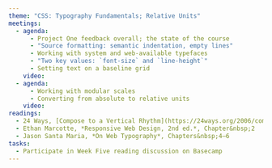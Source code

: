 ```yaml
---
theme: "CSS: Typography Fundamentals; Relative Units"
meetings:
  - agenda:
      - Project One feedback overall; the state of the course
      - "Source formatting: semantic indentation, empty lines"
      - Working with system and web-available typefaces
      - "Two key values: `font-size` and `line-height`"
      - Setting text on a baseline grid
    video:
  - agenda:
      - Working with modular scales
      - Converting from absolute to relative units
    video:
readings:
  - 24 Ways, [Compose to a Vertical Rhythm](https://24ways.org/2006/compose-to-a-vertical-rhythm)
  - Ethan Marcotte, *Responsive Web Design, 2nd ed.*, Chapter&nbsp;2
  - Jason Santa Maria, *On Web Typography*, Chapters&nbsp;4–6
tasks:
  - Participate in Week Five reading discussion on Basecamp
---
```


